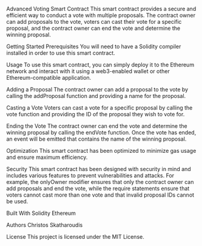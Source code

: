 Advanced Voting Smart Contract
This smart contract provides a secure and efficient way to conduct a vote with multiple proposals. The contract owner can add proposals to the vote, voters can cast their vote for a specific proposal, and the contract owner can end the vote and determine the winning proposal.

Getting Started
Prerequisites
You will need to have a Solidity compiler installed in order to use this smart contract.

Usage
To use this smart contract, you can simply deploy it to the Ethereum network and interact with it using a web3-enabled wallet or other Ethereum-compatible application.

Adding a Proposal
The contract owner can add a proposal to the vote by calling the addProposal function and providing a name for the proposal.

Casting a Vote
Voters can cast a vote for a specific proposal by calling the vote function and providing the ID of the proposal they wish to vote for.

Ending the Vote
The contract owner can end the vote and determine the winning proposal by calling the endVote function. Once the vote has ended, an event will be emitted that contains the name of the winning proposal.

Optimization
This smart contract has been optimized to minimize gas usage and ensure maximum efficiency.

Security
This smart contract has been designed with security in mind and includes various features to prevent vulnerabilities and attacks. For example, the onlyOwner modifier ensures that only the contract owner can add proposals and end the vote, while the require statements ensure that voters cannot cast more than one vote and that invalid proposal IDs cannot be used.

Built With
Solidity
Ethereum

Authors
Christos Skatharoudis

License
This project is licensed under the MIT License.